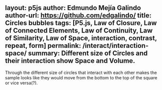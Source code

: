 layout: p5js
author: Edmundo Mejía Galindo
author-url: https://github.com/edgalindo/
title: Circles bubbles
tags: [P5.js, Law of Closure, Law of Connected Elements, Law of Continuity, Law of Similarity, Law of Space, interaction, contrast, repeat, form]
permalink: /interact/interaction-space/
summary: Different size of Circles and their interaction show Space and Volume.
---
Through the different size of circles that interact with each other makes the sample looks like they would move from the bottom to the top of the square or vice versa(?).
